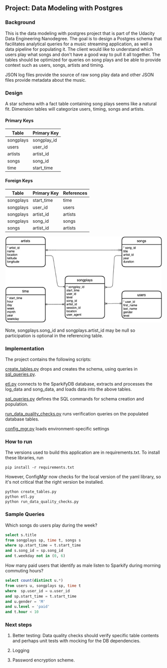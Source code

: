 ## Project: Data Modeling with Postgres

### Background

This is the data modeling with postgres project that is part of the Udacity Data Engineering Nanodegree. The goal is to 
design a Postgres schema that facilitates analytical queries for a music streaming application, as well a data pipeline 
for populating it. The client would like to understand which users play what songs and don't have a good way to pull it 
all together. The tables should be optimized for queries on song plays and be able to provide context such as users, 
songs, artists and timing.

JSON log files provide the source of raw song play data and other JSON files provide metadata about the music.

### Design

A star schema with a fact table containing song plays seems like a natural fit. Dimension tables will categorize users,
timing, songs and artists. 

#### Primary Keys

| Table | Primary Key |
| --- | --- |
| songplays | songplay_id |
| users | user_id |
| artists | artist_id |
| songs | song_id |
| time | start_time |

#### Foreign Keys

| Table | Primary Key | References |
| --- | --- | --- |
| songplays | start_time | time |
| songplays | user_id | users |
| songplays | artist_id | artists |
| songplays | song_id | songs |
| songs | artist_id | artists |

![Entity Relationship](Sparkify.jpg?raw=true "SparkifyDB")

Note, songplays.song_id and songplays.artist_id may be null so participation is optional in the referencing table.

### Implementation

The project contains the following scripts:

[create_tables.py](create_tables.py) drops and creates the schema, using queries in [sql_queries.py](sql_queries.py).

[etl.py](etl.py) connects to the SparkifyDB database, extracts and processes the log_data and song_data, and loads data 
into the above tables.

[sql_queries.py](sql_queries.py) defines the SQL commands for schema creation and population.

[run_data_quality_checks.py](run_data_quality_checks.py) runs verification queries on the populated database 
tables.

[config_mgr.py](config_mgr.py) loads environment-specific settings

### How to run

The versions used to build this application are in requirements.txt. To install these libraries, run

```commandline
pip install -r requirements.txt
```

However, ConfigMgr now checks for the local version of the yaml library, so it's not critical that the right
version be installed.

```commandline
python create_tables.py
python etl.py
python run_data_quality_checks.py
```

### Sample Queries

Which songs do users play during the week?

```sql
select s.title
from songplays sp, time t, songs s
where sp.start_time = t.start_time
and s.song_id = sp.song_id
and t.weekday not in (0, 6)
```

How many paid users that identify as male listen to Sparkify during morning commuting hours?

```sql
select count(distinct u.*)
from users u, songplays sp, time t
where  sp.user_id = u.user_id
and sp.start_time = t.start_time
and u.gender = 'M'
and u.level = 'paid'
and t.hour < 10
```


### Next steps

1. Better testing: Data quality checks should verify specific table contents and perhaps unit tests with mocking for 
the DB dependencies.

2. Logging 

3. Password encryption scheme.